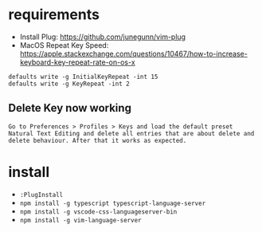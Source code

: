 # requirements

- Install Plug: https://github.com/junegunn/vim-plug
- MacOS Repeat Key Speed: https://apple.stackexchange.com/questions/10467/how-to-increase-keyboard-key-repeat-rate-on-os-x

```
defaults write -g InitialKeyRepeat -int 15
defaults write -g KeyRepeat -int 2
```

## Delete Key now working
```
Go to Preferences > Profiles > Keys and load the default preset Natural Text Editing and delete all entries that are about delete and delete behaviour. After that it works as expected.
```

# install

- `:PlugInstall`
- `npm install -g typescript typescript-language-server`
- `npm install -g vscode-css-languageserver-bin` 
- `npm install -g vim-language-server`
